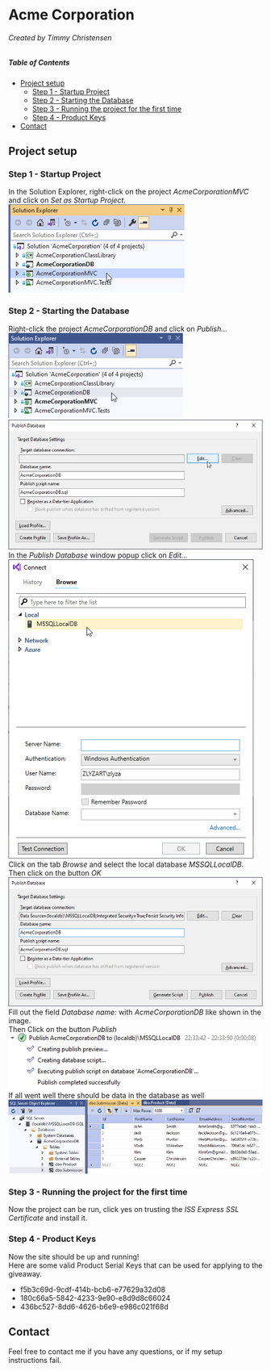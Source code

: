 # Acme Corporation
###### Created by *Timmy Christensen*
##### Table of Contents  
  - [Project setup](#project-setup)
    - [Step 1 - Startup Project](#step-1---startup-project)
    - [Step 2 - Starting the Database](#step-2---starting-the-database)
    - [Step 3 - Running the project for the first time](#step-3---running-the-project-for-the-first-time)
    - [Step 4 - Product Keys](#step-4---product-keys)
  - [Contact](#contact)

## Project setup

### Step 1 - Startup Project
In the Solution Explorer, right-click on the project *AcmeCorporationMVC* and click on *Set as Startup Project*.
![Step 1](docs/images/step1.png)


### Step 2 - Starting the Database
Right-click the project *AcmeCorporationDB* and click on *Publish...*  
![Step 2.1](docs/images/step2-1.png)  
![Step 2.2](docs/images/step2-2.png)  
In the *Publish Database* window popup click on *Edit...*  
![Step 2.3](docs/images/step2-3.png)  
Click on the tab *Browse* and select the local database *MSSQLLocalDB*.   
Then click on the button *OK*  
![Step 2.4](docs/images/step2-4.png)  
Fill out the field *Database name:* with *AcmeCorporationDB* like shown in the image.  
Then Click on the button *Publish*  
![Step 2.5](docs/images/step2-5.png)  
If all went well there should be data in the database as well  
![Step 2.6](docs/images/step2-6.png)  


### Step 3 - Running the project for the first time
Now the project can be run, click yes on trusting the *ISS Express SSL Certificate* and install it.  


### Step 4 - Product Keys
Now the site should be up and running!  
Here are some valid Product Serial Keys that can be used for applying to the giveaway.  
* f5b3c69d-9cdf-414b-bcb6-e77629a32d08
* 180c66a5-5842-4233-9e90-e8d9d8c66024
* 436bc527-8dd6-4626-b6e9-e986c021f68d


## Contact
Feel free to contact me if you have any questions, or if my setup instructions fail.
